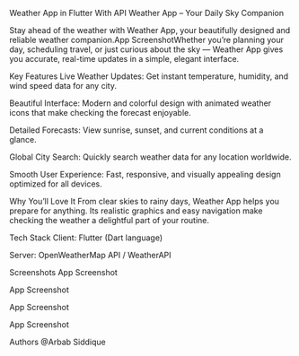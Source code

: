 Weather App in Flutter With API
Weather App – Your Daily Sky Companion

Stay ahead of the weather with Weather App, your beautifully designed and reliable weather companion.App ScreenshotWhether you’re planning your day, scheduling travel, or just curious about the sky — Weather App gives you accurate, real-time updates in a simple, elegant interface.

Key Features
Live Weather Updates: Get instant temperature, humidity, and wind speed data for any city.

Beautiful Interface: Modern and colorful design with animated weather icons that make checking the forecast enjoyable.

Detailed Forecasts: View sunrise, sunset, and current conditions at a glance.

Global City Search: Quickly search weather data for any location worldwide.

Smooth User Experience: Fast, responsive, and visually appealing design optimized for all devices.

Why You’ll Love It
From clear skies to rainy days, Weather App helps you prepare for anything. Its realistic graphics and easy navigation make checking the weather a delightful part of your routine.

Tech Stack
Client: Flutter (Dart language)

Server: OpenWeatherMap API / WeatherAPI

Screenshots
App Screenshot

App Screenshot

App Screenshot

App Screenshot

Authors
@Arbab Siddique
